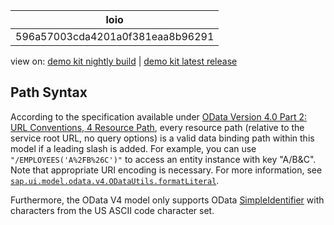 <!-- loio596a57003cda4201a0f381eaa8b96291 -->

| loio |
| -----|
| 596a57003cda4201a0f381eaa8b96291 |

<div id="loio">

view on: [demo kit nightly build](https://openui5nightly.hana.ondemand.com/topic/596a57003cda4201a0f381eaa8b96291) | [demo kit latest release](https://sdk.openui5.org/topic/596a57003cda4201a0f381eaa8b96291)</div>

## Path Syntax

According to the specification available under [OData Version 4.0 Part 2: URL Conventions, 4 Resource Path](http://docs.oasis-open.org/odata/odata/v4.0/odata-v4.0-part2-url-conventions.html), every resource path \(relative to the service root URL, no query options\) is a valid data binding path within this model if a leading slash is added. For example, you can use `"/EMPLOYEES('A%2FB%26C')"` to access an entity instance with key "A/B&C". Note that appropriate URI encoding is necessary. For more information, see [`sap.ui.model.odata.v4.ODataUtils.formatLiteral`](https://sdk.openui5.org/api/sap.ui.model.odata.v4.ODataUtils%23methods/sap.ui.model.odata.v4.ODataUtils.formatLiteral).

Furthermore, the OData V4 model only supports OData [SimpleIdentifier](http://docs.oasis-open.org/odata/odata/v4.0/errata03/os/complete/part3-csdl/odata-v4.0-errata03-os-part3-csdl-complete.html#_SimpleIdentifier) with characters from the US ASCII code character set.

